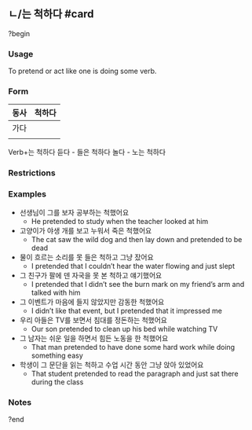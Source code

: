 ## ㄴ/는 척하다 #card
?begin
### Usage
To pretend or act like one is doing some verb.
### Form
| 동사  | 척하다 |
| --- | --- |
| 가다  |     |
|     |     |
Verb+는 척하다
듣다 - 들은 척하다
놀다 - 노는 척하다
### Restrictions
### Examples
* 선생님이 그를 보자 공부하는 척했어요
	* He pretended to study when the teacher looked at him
* 고양이가 야생 개를 보고 누워서 죽은 척했어요
	* The cat saw the wild dog and then lay down and pretended to be dead
* 물이 흐르는 소리를 못 들은 척하고 그냥 잤어요
	* I pretended that I couldn’t hear the water flowing and just slept
* 그 친구가 팔에 덴 자국을 못 본 척하고 얘기했어요
	* I pretended that I didn’t see the burn mark on my friend’s arm and talked with him
* 그 이벤트가 마음에 들지 않았지만 감동한 척했어요
	* I didn’t like that event, but I pretended that it impressed me
* 우리 아들은 TV를 보면서 침대를 정돈하는 척했어요
	* Our son pretended to clean up his bed while watching TV
* 그 남자는 쉬운 일을 하면서 힘든 노동을 한 척했어요
	* That man pretended to have done some hard work while doing something easy
* 학생이 그 문단을 읽는 척하고 수업 시간 동안 그냥 앉아 있었어요
	* That student pretended to read the paragraph and just sat there during the class
### Notes
?end
